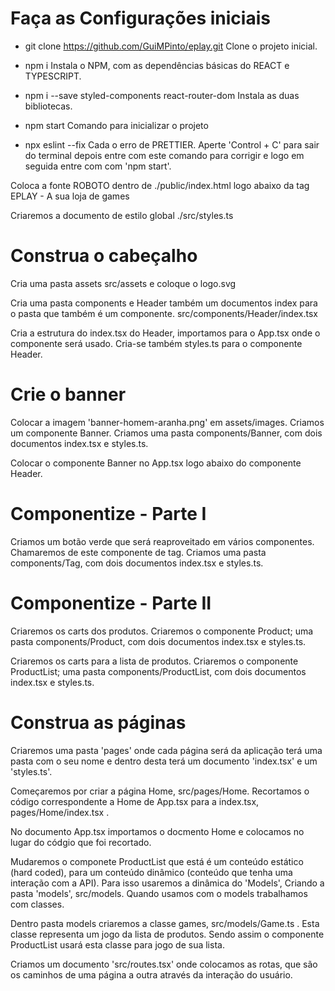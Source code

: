 # Faça as Configurações iniciais

* git clone https://github.com/GuiMPinto/eplay.git
Clone o projeto inicial.

* npm i
Instala o NPM, com as dependências básicas do REACT e TYPESCRIPT.

* npm i --save styled-components react-router-dom
Instala as duas bibliotecas.

* npm start
Comando para inicializar o projeto

* npx eslint --fix
Cada o erro de PRETTIER. Aperte 'Control + C' para sair do terminal depois entre
com este comando para corrigir e logo em seguida entre com com 'npm start'.

Coloca a fonte ROBOTO dentro de ./public/index.html logo abaixo da
tag <Tiltle>EPLAY - A sua loja de games</Tiltle>

Criaremos a documento de estilo global ./src/styles.ts



# Construa o cabeçalho

Cria uma pasta assets src/assets e coloque o logo.svg

Cria uma pasta components e Header também um documentos index para o pasta
que também é um componente. src/components/Header/index.tsx

Cria a estrutura do index.tsx do Header, importamos para o App.tsx onde o
componente será usado. Cria-se também styles.ts para o componente Header.



# Crie o banner

Colocar a imagem 'banner-homem-aranha.png' em assets/images. Criamos um componente
Banner. Criamos uma pasta components/Banner, com dois documentos index.tsx e styles.ts.

Colocar o componente Banner no App.tsx logo abaixo do componente Header.



# Componentize - Parte I

Criamos um botão verde que será reaproveitado em vários componentes. Chamaremos de este
componente de tag. Criamos uma pasta components/Tag, com dois documentos index.tsx e styles.ts.



# Componentize - Parte II

Criaremos os carts dos produtos. Criaremos o componente Product; uma pasta components/Product,
com dois documentos index.tsx e styles.ts.

Criaremos os carts para a lista de produtos. Criaremos o componente ProductList; uma pasta
components/ProductList, com dois documentos index.tsx e styles.ts.


# Construa as páginas

Criaremos uma pasta 'pages' onde cada página será da aplicação terá uma pasta com o seu nome
e dentro desta terá um documento 'index.tsx' e um 'styles.ts'.

Começaremos por criar a página Home, src/pages/Home. Recortamos o código correspondente a Home
de App.tsx para a index.tsx, pages/Home/index.tsx .

No documento App.tsx importamos o docmento Home e colocamos no lugar do códgio que foi recortado.

Mudaremos o componete ProductList que está  é um conteúdo estático (hard coded), para um conteúdo
dinâmico (conteúdo que tenha uma interação com a API). Para isso usaremos a dinâmica do 'Models',
Criando a pasta 'models', src/models. Quando usamos com o models trabalhamos com classes.

Dentro pasta models criaremos a classe games, src/models/Game.ts . Esta classe representa um jogo
da lista de produtos. Sendo assim o componente ProductList usará esta classe para jogo de sua lista.

Criamos um documento 'src/routes.tsx' onde colocamos as rotas, que são os caminhos de uma página a
outra através da interação do usuário.
